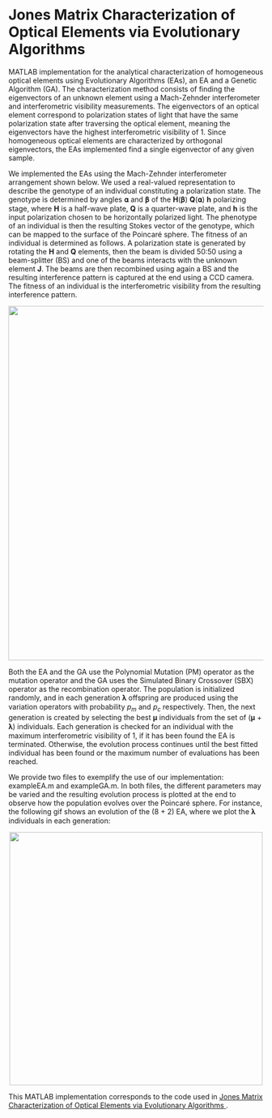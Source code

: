 # Jones Matrix Characterization of Optical Elements via Evolutionary Algorithms

MATLAB implementation for the analytical characterization of homogeneous optical elements using Evolutionary Algorithms (EAs), an EA and a Genetic Algorithm (GA). The characterization method consists of finding the eigenvectors of an unknown element using a Mach-Zehnder interferometer and interferometric visibility measurements. The eigenvectors of an optical element correspond to polarization states of light that have the same polarization state after traversing the optical element, meaning the eigenvectors have the highest interferometric visibility of 1. Since homogeneous optical elements are characterized by orthogonal eigenvectors, the EAs implemented find a single eigenvector of any given sample.

We implemented the EAs using the Mach-Zehnder interferometer arrangement shown below. We used a real-valued representation to describe the genotype of an individual constituting a polarization state. The genotype is determined by angles 𝛂 and 𝛃 of the <b>H</b>(𝛃) <b>Q</b>(𝛂) <b>h</b> polarizing stage, where <b>H</b> is a half-wave plate, <b>Q</b> is a quarter-wave plate, and <b>h</b> is the input polarization chosen to be horizontally polarized light. The phenotype of an individual is then the resulting Stokes vector of the genotype, which can be mapped to the surface of the Poincaré sphere. The fitness of an individual is determined as follows. A polarization state is generated by rotating the <b>H</b> and <b>Q</b> elements, then the beam is divided 50:50 using a beam-splitter (BS) and one of the beams interacts with the unknown element <b>J</b>. The beams are then recombined using again a BS and the resulting interference pattern is captured at the end using a CCD camera. The fitness of an individual is the interferometric visibility from the resulting interference pattern.

<p align="center"><img src="experimental_arrangment.png " width=700></p>

Both the EA and the GA use the Polynomial Mutation (PM) operator as the mutation operator and the GA uses the Simulated Binary Crossover (SBX) operator as the recombination operator. The population is initialized randomly, and in each generation 𝛌 offspring are produced using the variation operators with probability <i>p<sub>m</sub></i> and <i>p<sub>c</sub></i> respectively. Then, the next generation is created by selecting the best 𝛍 individuals from the set of (𝛍 + 𝛌) individuals. Each generation is checked for an individual with the maximum interferometric visibility of 1, if it has been found the EA is terminated. Otherwise, the evolution process continues until the best fitted individual has been found or the maximum number of evaluations has been reached.

We provide two files to exemplify the use of our implementation: exampleEA.m and exampleGA.m. In both files, the different parameters may be varied and the resulting evolution process is plotted at the end to observe how the population evolves over the Poincaré sphere. For instance, the following gif shows an evolution of the (8 + 2) EA, where we plot the 𝛌 individuals in each generation:

<p align="center"><img src="EA(8_2)_eta_100_622.gif " width=500></p>

This MATLAB implementation corresponds to the code used in <a href="https://arxiv.org/abs/2101.12293">Jones Matrix Characterization of Optical Elements via Evolutionary Algorithms </a>.
